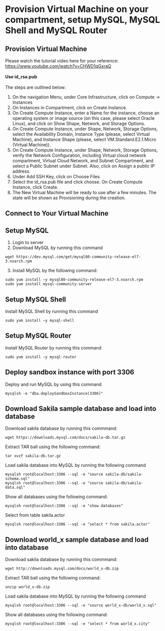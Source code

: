 # Provision Virtual Machine on your compartment, setup MySQL, MySQL Shell and MySQL Router
## Provision Virtual Machine 
Please watch the tutorial video here for your reference: https://www.youtube.com/watch?v=CHWD1qGxraQ </br></br>
**Use id_rsa.pub** </br></br>
The steps are outlined below: </br>

1.	On the navigation Menu, under Core Infrastructure, click on Compute -> Instances
2.	On Instances in <Compartment Name> Compartment, click on Create Instance.
3.	On Create Compute Instance, enter a Name for the instance, choose an operating system or image source (on this case, please select Oracle Linux), and click on Show Shape, Network, and Storage Options.
4.	On Create Compute Instance, under Shape, Network, Storage Options, select the Availability Domain, Instance Type (please, select Virtual Machine), and Instance Shape (please, select VM.Standard.E2.1.Micro (Virtual Machine)). 
5.	On Create Compute Instance, under Shape, Network, Storage Options, verify the Network Configuration, including Virtual cloud network compartment, Virtual Cloud Network, and Subnet Compartment, and select a Public Subnet under Subnet. Also, click on Assign a public IP address.  
6. Under Add SSH Key, click on Choose Files.
7. Select the id_rsa.pub file and click choose. 
On Create Compute Instance, click Create.
8.	The New Virtual Machine will be ready to use after a few minutes. The state will be shown as Provisioning during the creation.  

## Connect to Your Virtual Machine

## Setup MySQL
1. Login to server </br>
2. Download MySQL by running this command
```
wget https://dev.mysql.com/get/mysql80-community-release-el7-3.noarch.rpm
```
3. Install MySQL by the following command:
```
sudo yum install –y mysql80-community-release-el7-3.noarch.rpm
sudo yum install mysql-community-server
```
## Setup MySQL Shell
Install MySQL Shell by running this command
```
sudo yum install –y mysql-shell
```
## Setup MySQL Router
Install MySQL Router by running this command
```
sudo yum install –y mysql-router
```
## Deploy sandbox instance with port 3306
Deploy and run MySQL by using this command
```
mysqlsh -e "dba.deploySandboxInstance(3306)"
```
## Download Sakila sample database and load into database 
Download sakila database by running this commmand:
```
wget https://downloads.mysql.com/docs/sakila-db.tar.gz
```
Extract TAR ball using the following command:
```
tar xvzf sakila-db.tar.gz
```
Load sakila database into MySQL by running the following command
```
mysqlsh root@localhost:3306 --sql -e "source sakila-db/sakila-schema.sql"
mysqlsh root@localhost:3306 --sql -e "source sakila-db/sakila-data.sql"
```
Show all databases using the following command:
```
mysqlsh root@localhost:3306 --sql -e "show databases"
```
Select from table sakila.actor
```
mysqlsh root@localhost:3306 --sql -e "select * from sakila.actor"
```
## Download world_x sample database and load into database 
Download sakila database by running this commmand:
```
wget http://downloads.mysql.com/docs/world_x-db.zip
```
Extract TAR ball using the following command:
```
unzip world_x-db.zip 
```
Load sakila database into MySQL by running the following command
```
mysqlsh root@localhost:3306 --sql -e "source world_x-db/world_x.sql"
```
Show all databases using the following command:
```
mysqlsh root@localhost:3306 --sql -e "select * from world_x.city"
```
